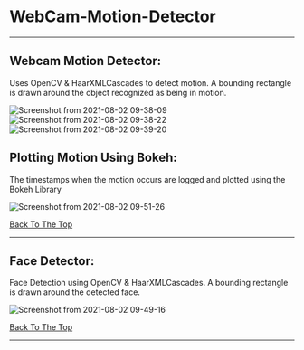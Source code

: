 # WebCam-Motion-Detector

---

## Webcam Motion Detector:
Uses OpenCV & HaarXMLCascades to detect motion. A bounding rectangle is drawn around the object recognized as being in motion.

![Screenshot from 2021-08-02 09-38-09](https://user-images.githubusercontent.com/63743496/127805683-4451e944-c1f8-4f9e-ba5e-54f4809c2c76.png)
![Screenshot from 2021-08-02 09-38-22](https://user-images.githubusercontent.com/63743496/127805705-6da0c529-0bc5-45b6-83b1-e2f620e7ff94.png)
![Screenshot from 2021-08-02 09-39-20](https://user-images.githubusercontent.com/63743496/127805719-ba038b55-12a4-41c6-8842-4f024fba5f74.png)

## Plotting Motion Using Bokeh:
The timestamps when the motion occurs are logged and plotted using the Bokeh Library

![Screenshot from 2021-08-02 09-51-26](https://user-images.githubusercontent.com/63743496/127805746-a396eaa1-d3b2-464b-96b7-e84c79f9c583.png)

[Back To The Top](#WebCam-Motion-Detector)

---

## Face Detector:
Face Detection using OpenCV & HaarXMLCascades. A bounding rectangle is drawn around the detected face.

![Screenshot from 2021-08-02 09-49-16](https://user-images.githubusercontent.com/63743496/127805773-f87fec2f-e43c-4457-a4fc-8df022764e5f.png)

[Back To The Top](#WebCam-Motion-Detector)

---

